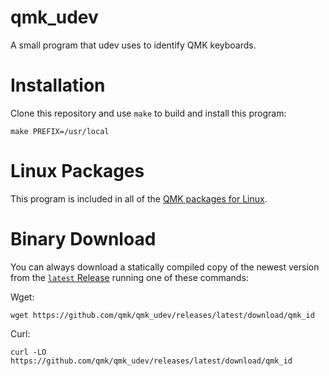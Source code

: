 # qmk_udev

A small program that udev uses to identify QMK keyboards.

# Installation

Clone this repository and use `make` to build and install this program:

    make PREFIX=/usr/local

# Linux Packages

This program is included in all of the [QMK packages for Linux](https://github.com/qmk/qmk_fpm).

# Binary Download

You can always download a statically compiled copy of the newest version from the [`latest` Release](https://github.com/qmk/qmk_udev/releases/latest) running one of these commands:

Wget:

    wget https://github.com/qmk/qmk_udev/releases/latest/download/qmk_id

Curl:

    curl -LO https://github.com/qmk/qmk_udev/releases/latest/download/qmk_id

